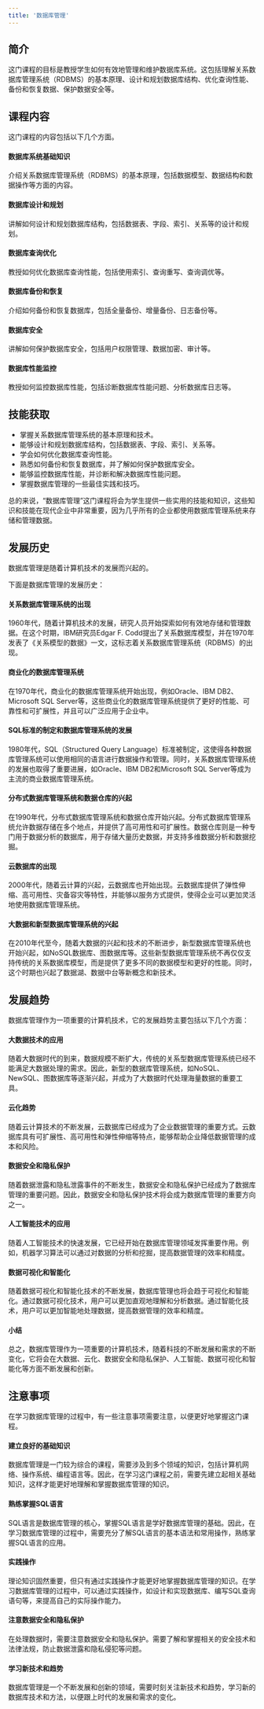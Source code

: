 ```yaml
---
title: '数据库管理'
---
```


## 简介

这门课程的目标是教授学生如何有效地管理和维护数据库系统。这包括理解关系数据库管理系统（RDBMS）的基本原理、设计和规划数据库结构、优化查询性能、备份和恢复数据、保护数据安全等。

## 课程内容

这门课程的内容包括以下几个方面。

#### 数据库系统基础知识

介绍关系数据库管理系统（RDBMS）的基本原理，包括数据模型、数据结构和数据操作等方面的内容。

#### 数据库设计和规划

讲解如何设计和规划数据库结构，包括数据表、字段、索引、关系等的设计和规划。

#### 数据库查询优化

教授如何优化数据库查询性能，包括使用索引、查询重写、查询调优等。

#### 数据库备份和恢复

介绍如何备份和恢复数据库，包括全量备份、增量备份、日志备份等。

#### 数据库安全

讲解如何保护数据库安全，包括用户权限管理、数据加密、审计等。

#### 数据库性能监控

教授如何监控数据库性能，包括诊断数据库性能问题、分析数据库日志等。

## 技能获取

- 掌握关系数据库管理系统的基本原理和技术。
- 能够设计和规划数据库结构，包括数据表、字段、索引、关系等。
- 学会如何优化数据库查询性能。
- 熟悉如何备份和恢复数据库，并了解如何保护数据库安全。
- 能够监控数据库性能，并诊断和解决数据库性能问题。
- 掌握数据库管理的一些最佳实践和技巧。

总的来说，“数据库管理”这门课程将会为学生提供一些实用的技能和知识，这些知识和技能在现代企业中非常重要，因为几乎所有的企业都使用数据库管理系统来存储和管理数据。

## 发展历史

数据库管理是随着计算机技术的发展而兴起的。

下面是数据库管理的发展历史：

#### 关系数据库管理系统的出现

1960年代，随着计算机技术的发展，研究人员开始探索如何有效地存储和管理数据。在这个时期，IBM研究员Edgar F. Codd提出了关系数据库模型，并在1970年发表了《关系模型的数据》一文，这标志着关系数据库管理系统（RDBMS）的出现。

#### 商业化的数据库管理系统

在1970年代，商业化的数据库管理系统开始出现，例如Oracle、IBM DB2、Microsoft SQL Server等，这些商业化的数据库管理系统提供了更好的性能、可靠性和可扩展性，并且可以广泛应用于企业中。

#### SQL标准的制定和数据库管理系统的发展

1980年代，SQL（Structured Query Language）标准被制定，这使得各种数据库管理系统可以使用相同的语言进行数据操作和管理。同时，关系数据库管理系统的发展也取得了重要进展，如Oracle、IBM DB2和Microsoft SQL Server等成为主流的商业数据库管理系统。

#### 分布式数据库管理系统和数据仓库的兴起

在1990年代，分布式数据库管理系统和数据仓库开始兴起。分布式数据库管理系统允许数据存储在多个地点，并提供了高可用性和可扩展性。数据仓库则是一种专门用于数据分析的数据库，用于存储大量历史数据，并支持多维数据分析和数据挖掘。

#### 云数据库的出现

2000年代，随着云计算的兴起，云数据库也开始出现。云数据库提供了弹性伸缩、高可用性、灾备容灾等特性，并能够以服务方式提供，使得企业可以更加灵活地使用数据库管理系统。

#### 大数据和新型数据库管理系统的兴起

在2010年代至今，随着大数据的兴起和技术的不断进步，新型数据库管理系统也开始兴起，如NoSQL数据库、图数据库等。这些新型数据库管理系统不再仅仅支持传统的关系数据库模型，而是提供了更多不同的数据模型和更好的性能。同时，这个时期也兴起了数据湖、数据中台等新概念和新技术。

## 发展趋势

数据库管理作为一项重要的计算机技术，它的发展趋势主要包括以下几个方面：

#### 大数据技术的应用

随着大数据时代的到来，数据规模不断扩大，传统的关系型数据库管理系统已经不能满足大数据处理的需求。因此，新型的数据库管理系统，如NoSQL、NewSQL、图数据库等逐渐兴起，并成为了大数据时代处理海量数据的重要工具。

#### 云化趋势

随着云计算技术的不断发展，云数据库已经成为了企业数据管理的重要方式。云数据库具有可扩展性、高可用性和弹性伸缩等特点，能够帮助企业降低数据管理的成本和风险。

#### 数据安全和隐私保护

随着数据泄露和隐私泄露事件的不断发生，数据安全和隐私保护已经成为了数据库管理的重要问题。因此，数据安全和隐私保护技术将会成为数据库管理的重要方向之一。

#### 人工智能技术的应用

随着人工智能技术的快速发展，它已经开始在数据库管理领域发挥重要作用。例如，机器学习算法可以通过对数据的分析和挖掘，提高数据管理的效率和精度。

#### 数据可视化和智能化

随着数据可视化和智能化技术的不断发展，数据库管理也将会趋于可视化和智能化。通过数据可视化技术，用户可以更加直观地理解和分析数据。通过智能化技术，用户可以更加智能地处理数据，提高数据管理的效率和精度。

#### 小结

总之，数据库管理作为一项重要的计算机技术，随着科技的不断发展和需求的不断变化，它将会在大数据、云化、数据安全和隐私保护、人工智能、数据可视化和智能化等方面不断发展和创新。

## 注意事项

在学习数据库管理的过程中，有一些注意事项需要注意，以便更好地掌握这门课程。

#### 建立良好的基础知识

数据库管理是一门较为综合的课程，需要涉及到多个领域的知识，包括计算机网络、操作系统、编程语言等。因此，在学习这门课程之前，需要先建立起相关基础知识，这样才能更好地理解和掌握数据库管理的知识。

#### 熟练掌握SQL语言

SQL语言是数据库管理的核心，掌握SQL语言是学好数据库管理的基础。因此，在学习数据库管理的过程中，需要充分了解SQL语言的基本语法和常用操作，熟练掌握SQL语言的应用。

#### 实践操作

理论知识固然重要，但只有通过实践操作才能更好地掌握数据库管理的知识。在学习数据库管理的过程中，可以通过实践操作，如设计和实现数据库、编写SQL查询语句等，来提高自己的实际操作能力。

#### 注意数据安全和隐私保护

在处理数据时，需要注意数据安全和隐私保护。需要了解和掌握相关的安全技术和法律法规，防止数据泄露和隐私侵犯等问题。

#### 学习新技术和趋势

数据库管理是一个不断发展和创新的领域，需要时刻关注新技术和趋势，学习新的数据库技术和方法，以便跟上时代的发展和需求的变化。